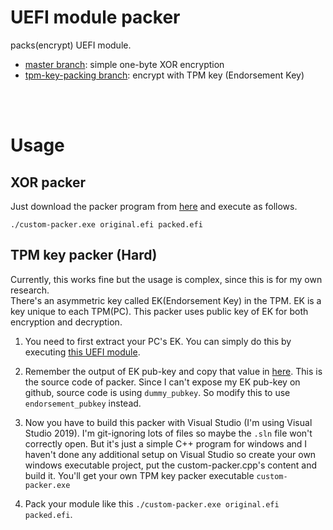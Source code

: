 # UEFI module packer
packs(encrypt) UEFI module.
* [master branch](https://github.com/MachineHunter/UEFI-Packer/blob/master/custom-packer/x64/Debug/custom-packer.exe): simple one-byte XOR encryption
* [tpm-key-packing branch](https://github.com/MachineHunter/UEFI-Packer/blob/feature/tpm-key-packing/custom-packer/x64/Debug/custom-packer.exe): encrypt with TPM key (Endorsement Key)

<br/>
<br/>

# Usage

## XOR packer
Just download the packer program from [here](https://github.com/MachineHunter/UEFI-Packer/blob/master/custom-packer/x64/Debug/custom-packer.exe) and execute as follows.
```
./custom-packer.exe original.efi packed.efi
```

## TPM key packer (Hard)
Currently, this works fine but the usage is complex, since this is for my own research.  
There's an asymmetric key called EK(Endorsement Key) in the TPM. EK is a key unique to each TPM(PC). This packer uses public key of EK for both encryption and decryption. 

1. You need to first extract your PC's EK. You can simply do this by executing [this UEFI module](https://github.com/MachineHunter/UEFI-Packer/blob/feature/tpm-key-packing/src/for-printing-your-public-ek/BOOTX64.EFI).

2. Remember the output of EK pub-key and copy that value in [here](https://github.com/MachineHunter/UEFI-Packer/blob/feature/tpm-key-packing/src/custom-packer.cpp#L85-L87). This is the source code of packer. Since I can't expose my EK pub-key on github, source code is using `dummy_pubkey`. So modify this to use `endorsement_pubkey` instead.

3. Now you have to build this packer with Visual Studio (I'm using Visual Studio 2019). I'm git-ignoring lots of files so maybe the `.sln` file won't correctly open. But it's just a simple C++ program for windows and I haven't done any additional setup on Visual Studio so create your own windows executable project, put the custom-packer.cpp's content and build it. You'll get your own TPM key packer executable `custom-packer.exe`

4. Pack your module like this `./custom-packer.exe original.efi packed.efi`.